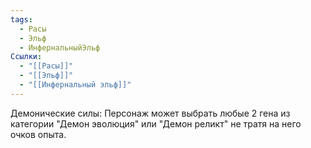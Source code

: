 ```yaml
---
tags:
  - Расы
  - Эльф
  - ИнфернальныйЭльф
Ссылки:
  - "[[Расы]]"
  - "[[Эльф]]"
  - "[[Инфернальный эльф]]"
---
```

Демонические силы:
Персонаж может выбрать любые  2 гена из категории "Демон эволюция" или "Демон реликт" не тратя на него очков опыта. 








